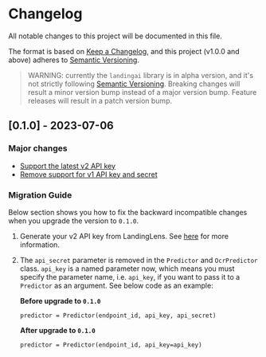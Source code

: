 # Changelog

All notable changes to this project will be documented in this file.

The format is based on [Keep a Changelog](https://keepachangelog.com/en/1.0.0/),
and this project (v1.0.0 and above) adheres to [Semantic Versioning](https://semver.org/spec/v2.0.0.html).

> WARNING: currently the `landingai` library is in alpha version, and it's not strictly following [Semantic Versioning](https://semver.org/spec/v2.0.0.html). Breaking changes will result a minor version bump instead of a major version bump. Feature releases will result in a patch version bump.

## [0.1.0] - 2023-07-06

### Major changes

- [Support the latest v2 API key](https://github.com/landing-ai/landingai-python/pull/55)
- [Remove support for v1 API key and secret](https://github.com/landing-ai/landingai-python/pull/56)

### Migration Guide

Below section shows you how to fix the backward incompatible changes when you upgrade the version to `0.1.0`.

1. Generate your v2 API key from LandingLens. See [here](https://support.landing.ai/docs/api-key) for more information.
2. The `api_secret` parameter is removed in the `Predictor` and `OcrPredictor` class. `api_key` is a named parameter now, which means you must specify the parameter name, i.e. `api_key`, if you want to pass it to a `Predictor` as an argument.
    See below code as an example:

    **Before upgrade to `0.1.0`**
    ```
    predictor = Predictor(endpoint_id, api_key, api_secret)
    ```
    **After upgrade to `0.1.0`**
    ```
    predictor = Predictor(endpoint_id, api_key=api_key)
    ```
